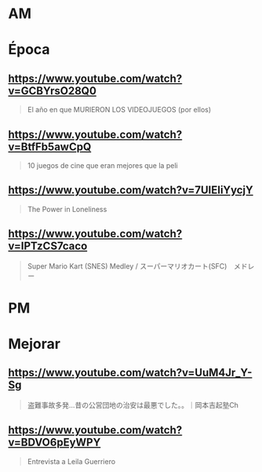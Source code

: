 # AM
# Época

## https://www.youtube.com/watch?v=GCBYrsO28Q0 

> El año en que MURIERON LOS VIDEOJUEGOS (por ellos) 

## https://www.youtube.com/watch?v=BtfFb5awCpQ

> 10 juegos de cine que eran mejores que la peli 
 
## https://www.youtube.com/watch?v=7UIEIiYycjY

> The Power in Loneliness 

## https://www.youtube.com/watch?v=IPTzCS7caco

> Super Mario Kart (SNES) Medley / スーパーマリオカート(SFC)　メドレー 

# PM
# Mejorar

## https://www.youtube.com/watch?v=UuM4Jr_Y-Sg

> 盗難事故多発…昔の公営団地の治安は最悪でした。。｜岡本吉起塾Ch

## https://www.youtube.com/watch?v=BDVO6pEyWPY

> Entrevista a Leila Guerriero 
